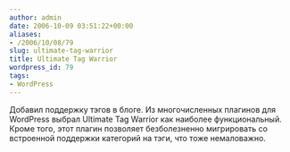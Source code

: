 ```yaml
---
author: admin
date: 2006-10-09 03:51:22+00:00
aliases:
- /2006/10/08/79
slug: ultimate-tag-warrior
title: Ultimate Tag Warrior
wordpress_id: 79
tags:
- WordPress
---
```


Добавил поддержку тэгов в блоге. Из многочисленных плагинов для WordPress выбрал Ultimate Tag Warrior как наиболее функциональный. Кроме того, этот плагин позволяет безболезненно мигрировать со встроенной поддержки категорий на тэги, что тоже немаловажно.
